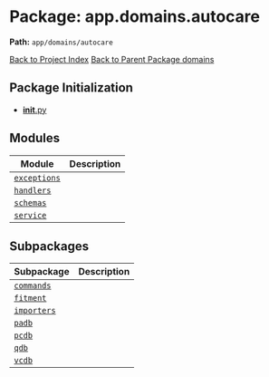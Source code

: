 # Package: app.domains.autocare

**Path:** `app/domains/autocare`

[Back to Project Index](../../../../index.md)
[Back to Parent Package domains](../index.md)

## Package Initialization
- [__init__.py](init.md)

## Modules

| Module | Description |
| --- | --- |
| [`exceptions`](exceptions.md) |  |
| [`handlers`](handlers.md) |  |
| [`schemas`](schemas.md) |  |
| [`service`](service.md) |  |

## Subpackages

| Subpackage | Description |
| --- | --- |
| [`commands`](commands/index.md) |  |
| [`fitment`](fitment/index.md) |  |
| [`importers`](importers/index.md) |  |
| [`padb`](padb/index.md) |  |
| [`pcdb`](pcdb/index.md) |  |
| [`qdb`](qdb/index.md) |  |
| [`vcdb`](vcdb/index.md) |  |
